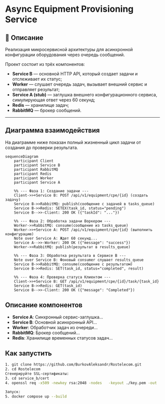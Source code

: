 # Async Equipment Provisioning Service

## 📌 Описание

Реализация микросервисной архитектуры для асинхронной конфигурации оборудования через очередь сообщений.

Проект состоит из трёх компонентов:

- **Service B** — основной HTTP API, который создает задачи и отслеживает их статус;
- **Worker** — слушает очередь задач, вызывает внешний сервис и отправляет результат;
- **Service A (stub)** — заглушка внешнего конфигурационного сервиса, симулирующая ответ через 60 секунд;
- **Redis** — хранилище задач;
- **RabbitMQ** — брокер сообщений.

---
## Диаграмма взаимодействия

На диаграмме ниже показан полный жизненный цикл задачи от создания до проверки результата.

```mermaid
sequenceDiagram
    participant Client
    participant Service B
    participant RabbitMQ
    participant Redis
    participant Worker
    participant Service A

    %% --- Фаза 1: Создание задачи ---
    Client->>+Service B: POST /api/v1/equipment/cpe/{id} (создать задачу)
    Service B->>RabbitMQ: publish(сообщение с задачей в tasks_queue)
    Service B->>Redis: SETEX(task_id, status="pending")
    Service B-->>-Client: 200 OK ({"taskId": "..."})

    %% --- Фаза 2: Обработка задачи Воркером ---
    Worker->>RabbitMQ: consume(сообщение из tasks_queue)
    Worker->>+Service A: POST /api/v1/equipment/cpe/{id} (выполнить конфигурацию)
    Note over Service A: Ждет 60 секунд...
    Service A-->>-Worker: 200 OK ({"message": "success"})
    Worker->>RabbitMQ: publish(результат в results_queue)
    
    %% --- Фаза 3: Обработка результата в Сервисе B ---
    Note over Service B: Фоновый consumer слушает results_queue
    Service B->>RabbitMQ: consume(сообщение с результатом)
    Service B->>Redis: SET(task_id, status="completed", result)

    %% --- Фаза 4: Проверка статуса Клиентом ---
    Client->>+Service B: GET /api/v1/equipment/cpe/{id}/task/{task_id}
    Service B->>Redis: GET(task_id)
    Service B-->>-Client: 200 OK ({"message": "Completed"})
```

## Описание компонентов
*   **Service A**: Синхронный сервис-заглушка...
*   **Service B**: Основной асинхронный API...
*   **Worker**: Обработчик задач из очереди...
*   **RabbitMQ**: Брокер сообщений...
*   **Redis**: Хранилище временных статусов задач...


## Как запустить

```bash
1. git clone https://github.com/BurkovAleksandr/Rostelecom.git
2. cd Rostelecom
Сгенерируйте SSL-сертификаты:
3. cd service_b/cert
4. openssl req -x509 -newkey rsa:2048 -nodes   -keyout ./key.pem -out ./cert.pem -days 365

Запуск:
5. docker compose up --build
```
